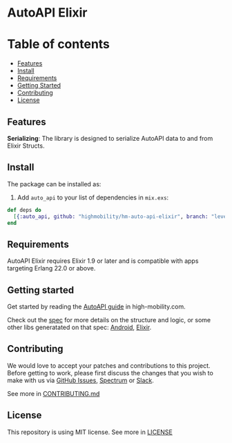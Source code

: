 # AutoAPI Elixir

Table of contents
=================
   * [Features](#features)
   * [Install](#install)
   * [Requirements](#requirements)
   * [Getting Started](#getting-started)
   * [Contributing](#contributing)
   * [License](#license)


## Features

**Serializing**: The library is designed to serialize AutoAPI data to and from Elixir Structs.

## Install

The package can be installed as:

  1. Add `auto_api` to your list of dependencies in `mix.exs`:

```elixir
def deps do
  [{:auto_api, github: "highmobility/hm-auto-api-elixir", branch: "level11"}]
end
```

## Requirements

AutoAPI Elixir requires Elixir 1.9 or later and is compatible with apps targeting Erlang 22.0 or above.



## Getting started

Get started by reading the [AutoAPI guide](https://high-mobility.com/learn/tutorials/getting-started/auto-api-guide/) in high-mobility.com.  

Check out the [spec](https://github.com/highmobility/auto-api/tree/master/SPEC.md) for more details on the structure and logic, or some other libs generatated on that spec: [Android](https://github.com/highmobility/hm-java-auto-api), [Elixir](https://github.com/highmobility/hm-auto-api-elixir).  



## Contributing

We would love to accept your patches and contributions to this project. Before getting to work, please first discuss the changes that you wish to make with us via [GitHub Issues](https://github.com/highmobility/auto-api-elixir/issues), [Spectrum](https://spectrum.chat/high-mobility/) or [Slack](https://slack.high-mobility.com/).

See more in [CONTRIBUTING.md](CONTRIBUTING.md)


## License

This repository is using MIT license. See more in [LICENSE](LICENSE)
